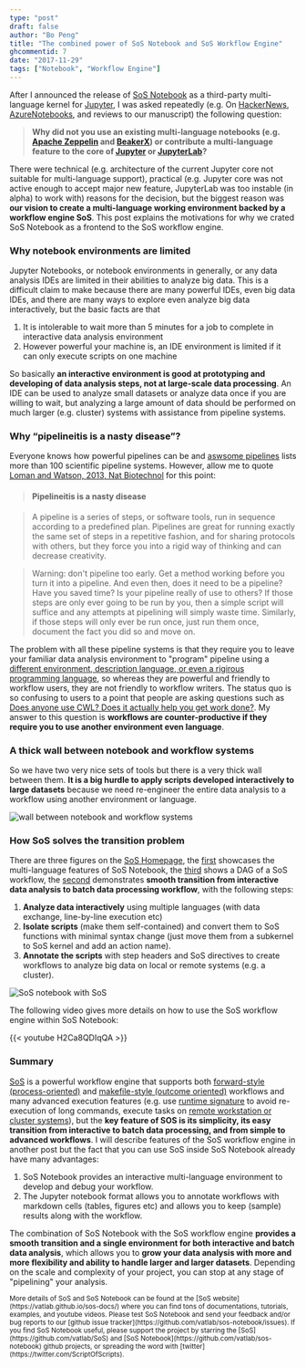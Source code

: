```yaml
---
type: "post"
draft: false
author: "Bo Peng"
title: "The combined power of SoS Notebook and SoS Workflow Engine"
ghcommentid: 7
date: "2017-11-29"
tags: ["Notebook", "Workflow Engine"]
---
```


After I announced the release of [SoS Notebook](https://github.com/vatlab/sos-notebook) as a third-party
multi-language kernel for [Jupyter](http://jupyter.org/), I was asked repeatedly (e.g. On [HackerNews](https://news.ycombinator.com/item?id=15852821), 
[AzureNotebooks](https://github.com/Microsoft/AzureNotebooks/issues/254#issuecomment-349722523), and reviews to our manuscript) the following question:

> **Why did not you use an existing multi-language notebooks 
(e.g. [Apache Zeppelin](https://zeppelin.apache.org/) and [BeakerX](https://github.com/twosigma/beakerx)) or
contribute a multi-language feature to the core of [Jupyter](http://jupyter.org/) or 
[JupyterLab](https://github.com/jupyterlab/jupyterlab)?**

There were technical (e.g. architecture of the current
Jupyter core not suitable for multi-language support), practical (e.g. Jupyter core was not active enough to accept
major new feature, JupyterLab was too instable (in alpha) to work with) reasons for the decision, but the biggest reason 
was **our vision to create a multi-language working environment backed by a workflow engine SoS**. This post
explains the motivations for why we crated SoS Notebook as a frontend to the SoS workflow engine.

### Why notebook environments are limited

Jupyter Notebooks, or notebook environments in generally, or any data analysis IDEs are limited in their abilities to
analyze big data. This is a difficult claim to make because there are many powerful IDEs, even big data IDEs, and there
are many ways to explore even analyze big data interactively, but the basic facts are that

1. It is intolerable to wait more than 5 minutes for a job to complete in interactive data analysis environment
2. However powerful your machine is, an IDE environment is limited if it can only execute scripts on one machine

So basically **an interactive environment is good at prototyping and developing of data analysis steps, not 
at large-scale data processing**. An IDE can be used to analyze small datasets or analyze data once if you are
willing to wait, but analyzing a large amount of data should be performed on much larger (e.g. cluster) systems with 
assistance from pipeline systems.

### Why “pipelineitis is a nasty disease”?

Everyone knows how powerful pipelines can be and [aswsome pipelines](https://github.com/pditommaso/awesome-pipeline) lists more than 100
scientific pipeline systems. However, allow me to quote [Loman and Watson, 2013, Nat Biotechnol](https://www.nature.com/articles/nbt.2740) 
for this point:

> #### Pipelineitis is a nasty disease

> A pipeline is a series of steps, or software tools, run in sequence according to a predefined plan. Pipelines are great for running exactly the same set of steps in a repetitive fashion, and for sharing protocols with others, but they force you into a rigid way of thinking and can decrease creativity.

> Warning: don't pipeline too early. Get a method working before you turn it into a pipeline. And even then, does it need to be a pipeline? Have you saved time? Is your pipeline really of use to others? If those steps are only ever going to be run by you, then a simple script will suffice and any attempts at pipelining will simply waste time. Similarly, if those steps will only ever be run once, just run them once, document the fact you did so and move on.

The problem with all these pipeline systems is that they require you to leave your familiar data analysis environment
to "program" pipeline using a [different environment, description language, or even a rigirous programming language](https://academic.oup.com/bib/article/18/3/530/2562749),
so whereas they are powerful and friendly to workflow users, they are not friendly to workflow writers.
The status quo is so confusing to users to a point that people are asking questions such as 
[Does anyone use CWL? Does it actually help you get work done?](https://www.reddit.com/r/bioinformatics/comments/7gxsk0/does_anyone_use_cwl_does_it_actually_help_you_get/). 
My answer to this question is **workflows are counter-productive if they require you to use another environment even language**.

### A thick wall between notebook and workflow systems

So we have two very nice sets of tools but there is a very thick wall between them. 
**It is a big hurdle to apply scripts developed interactively to large datasets** because
we need re-engineer the entire data analysis to a workflow using another environment or language.

![wall between notebook and workflow systems](https://vatlab.github.io/sos-docs/doc/media/interactive-vs-workflow.jpg)


### How SoS solves the transition problem

There are three figures on the [SoS Homepage](https://vatlab.github.io/sos-docs/), the [first](https://vatlab.github.io/sos-docs/doc/media/SoS_Notebook.gif)
showcases the multi-language features of SoS Notebook, the [third](https://vatlab.github.io/sos-docs/doc/media/example_dag.png)
shows a DAG of a SoS workflow, the [second](https://vatlab.github.io/sos-docs/doc/media/SoS_Workflow.gif) demonstrates
**smooth transition from interactive data analysis to batch data processing workflow**, with the following steps:

1. **Analyze data interactively** using multiple languages (with data exchange, line-by-line execution etc)
2. **Isolate scripts** (make them self-contained) and convert them to SoS functions with minimal syntax change 
(just move them from a subkernel to SoS kernel and add an action name).
3. **Annotate the scripts** with step headers and SoS directives to create workflows to analyze big data on local or remote systems (e.g. a cluster).


![SoS notebook with SoS](https://vatlab.github.io/sos-docs/doc/media/SoS_Workflow.gif)

The following video gives more details on how to use the SoS workflow engine within SoS Notebook:

{{< youtube H2Ca8QDIqQA >}} 


### Summary

[SoS](https://vatlab.github.io/sos-docs/) is a powerful workflow engine that supports both 
[forward-style (process-oriented)](https://vatlab.github.io/sos-docs/doc/documentation/SoS_Syntax.html#Forward-style_workflows)
and 
[makefile-style (outcome oriented)](https://vatlab.github.io/sos-docs/doc/documentation/SoS_Syntax.html#Makefile-style_workflow)
workflows and many advanced execution features (e.g. 
use [runtime signature](https://vatlab.github.io/sos-docs/doc/tutorials/Execution_of_Workflow.html#Runtime-signature-14)
to avoid re-execution of long commands, execute tasks on 
[remote workstation or cluster systems](https://vatlab.github.io/sos-docs/doc/tutorials/Remote_Execution.html)), but the **key feature 
of SOS is its simplicity, its easy transition from interactive to batch data processing, and from simple to advanced
workflows**. I will describe features of the SoS workflow engine in another post but the fact
that you can use SoS inside SoS Notebook already have many advantages:

1. SoS Notebook provides an interactive multi-language environment to develop and debug your workflow.
2. The Jupyter notebook format allows you to annotate workflows with markdown cells (tables, figures etc) and allows
  you to keep (sample) results along with the workflow.

The combination of SoS Notebook with the SoS workflow engine **provides a smooth transition and a single environment
for both interactive and batch data analysis**, which allows you to
**grow your data analysis with more and more flexibility and ability to handle larger and larger datasets**.
Depending on the scale and complexity of your project, you can stop at any stage of "pipelining" your analysis.

<small>
More details of SoS and SoS Notebook can be found at the [SoS website](https://vatlab.github.io/sos-docs/) where you can
find tons of documentations, tutorials, examples, and youtube videos. Please test SoS Notebook and send
your feedback and/or bug reports to our [github issue tracker](https://github.com/vatlab/sos-notebook/issues). 
If you find SoS Notebook useful, please support the project by starring the [SoS](https://github.com/vatlab/SoS) and
[SoS Notebook](https://github.com/vatlab/sos-notebook)
github projects, or spreading the word with [twitter](https://twitter.com/ScriptOfScripts). </small>
